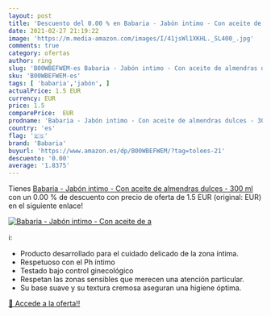 ```yaml
---
layout: post
title: 'Descuento del 0.00 % en Babaria - Jabón intimo - Con aceite de a'
date: 2021-02-27 21:19:22
image: 'https://m.media-amazon.com/images/I/41jsWl1XKHL._SL400_.jpg'
comments: true
category: ofertas
author: ring
slug: 'B00WBEFWEM-es Babaria - Jabón intimo - Con aceite de almendras dulces -...'
sku: 'B00WBEFWEM-es'
tags: [ 'babaria','jabón', ]
actualPrice: 1.5 EUR
currency: EUR
price: 1.5
comparePrice:  EUR
prodname: 'Babaria - Jabón intimo - Con aceite de almendras dulces - 300 ml'
country: 'es'
flag: '🇪🇸'
brand: 'Babaria'
buyurl: 'https://www.amazon.es/dp/B00WBEFWEM/?tag=tolees-21'
descuento: '0.00'
average: '1.8375'
---
```


Tienes [Babaria - Jabón intimo - Con aceite de almendras dulces - 300 ml](https://www.amazon.es/dp/B00WBEFWEM/?tag=tolees-21) con un 0.00 % de descuento con precio de oferta de 1.5 EUR (original:  EUR) en el siguiente enlace!

[![Babaria - Jabón intimo - Con aceite de a](https://m.media-amazon.com/images/I/41jsWl1XKHL._SL400_.jpg)](https://www.amazon.es/dp/B00WBEFWEM/?tag=tolees-21)

ℹ️:

- Producto desarrollado para el cuidado delicado de la zona íntima.
- Respetuoso con el Ph íntimo
- Testado bajo control ginecológico
- Respetan las zonas sensibles que merecen una atención particular.
- Su base suave y su textura cremosa aseguran una higiene óptima.

[🛒 Accede a la oferta!!](https://www.amazon.es/dp/B00WBEFWEM/?tag=tolees-21)
